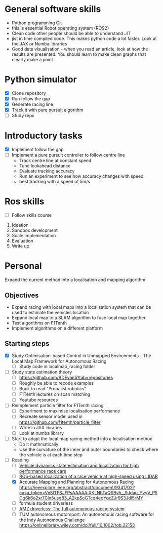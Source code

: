 # General software skills
- Python programming Git 
- this is essential Robot operating system (ROS2) 
- Clean code other people should be able to understand JIT 
- jist in time compiled code. This makes python code a lot faster. Look at the JAX or Numba libraries 
- Good data visualisation - when you read an article, look at how the results are presented. You should learn to make clean graphs that clearly make a point

# Python simulator
- [x] Clone repository
- [x] Run follow the gap
- [x] Generate racing line
- [x] Track it with pure pursuit algorithm
- [ ] Study repo

# Introductory tasks
- [x] Implement follow the gap
- [ ] Implement a pure pursuit controller to follow centre line
	- Track centre line at constant speed
	- Tune lookahead distance
	- Evaluate tracking accuracy
	- Run an experiment to see how accuracy changes with speed
	- best tracking with a speed of 5m/s

# Ros skills
- [ ] Follow skills course

1) Ideation
2) Sandbox development
3) Scale implementation
4) Evaluation
5) Write up

# Personal
Expand the current method into a localisation and mapping algorithm

## Objectives
- Expand racing with local maps into a localisation system that can be used to estimate the vehicles location
- Expand local map to a SLAM algorithm to fuse local map together
- Test algorithms on F1Tenth
- Implement algorithms on a different platform

## Starting steps
- [x] Study Optimisation-based Control in Unmapped Environments - The Local Map Framework for Autonomous Racing
	- [ ] Study code in localmap_racing folder

- [ ] Study state estimation theory
	- [ ] https://github.com/BDEvan5?tab=repositories
	- [ ] Roughly be able to recode examples
	- [ ] Book to read "Probalist robotics"
	- [ ] F1Tenth lectures on scan matching
	- [ ] Youtube resources

- [ ] Reimplement particle filter for F1Tenth racing
	- [ ] Experiment to maximise localisation performance
	- [ ] Recreate sensor model used in https://github.com/f1tenth/particle_filter
	- [ ] Write in JAX libraries
	- [ ] Look at numba library
	
- [ ] Start to adapt the local map racing method into a localisation method
	- Do it mathmatically
	- Use the curvature of the inner and outer boundaries to check where the vehicle is at each time step
- [ ] Reading
	- [ ] [Vehicle dynamics state estimation and localization for high performance race cars](https://www.sciencedirect.com/science/article/pii/S2405896319303957)
	- [ ] [ROS-based localization of a race vehicle at high-speed using LIDAR](https://www.e3s-conferences.org/articles/e3sconf/abs/2019/21/e3sconf_icpeme2018_04002/e3sconf_icpeme2018_04002.html)
	- [x] Accurate Mapping and Planning for Autonomous Racing
	      https://ieeexplore.ieee.org/abstract/document/9341702?casa_token=VeSlTFSJFPsAAAAA:XKLNhTaQSBvh__9Jdau_YvyV_P5Cg6k6o2xr7Gln5usg83_A2kpSoGTcq4eqYqxZJr9S3Jdl5rMY
	- [ ] formula student driverless
	- [ ] [AMZ driverless: The full autonomous racing system](https://onlinelibrary.wiley.com/doi/abs/10.1002/rob.21977)
	- [ ] TUM autonomous motorsport: An autonomous racing software for the Indy Autonomous Challenge
	      https://onlinelibrary.wiley.com/doi/full/10.1002/rob.22153